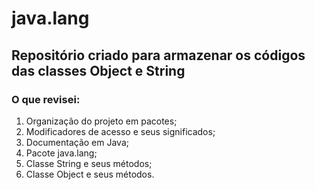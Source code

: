 # java.lang

## Repositório criado para armazenar os códigos das classes Object e String

### O que revisei:

<ol>
  <li>Organização do projeto em pacotes;</li>
  <li>Modificadores de acesso e seus significados;</li>
  <li>Documentação em Java;</li>
  <li>Pacote java.lang;</li>
  <li>Classe String e seus métodos;</li>
  <li>Classe Object e seus métodos.</li>
</ol>
